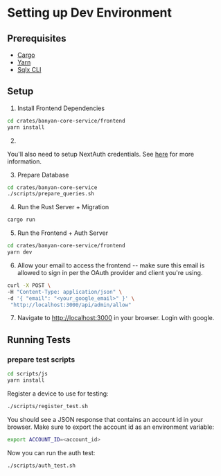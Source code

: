 # Setting up Dev Environment
## Prerequisites
- [Cargo](https://www.rust-lang.org/tools/install)
- [Yarn](https://classic.yarnpkg.com/en/docs/install/#debian-stable)
- [Sqlx CLI](https://docs.rs/crate/sqlx-cli/0.5.7)

## Setup
1. Install Frontend Dependencies
```bash
cd crates/banyan-core-service/frontend
yarn install
```

2. 
You'll also need to setup NextAuth credentials. See [here](frontend/README.md) for more information.

3. Prepare Database
```bash
cd crates/banyan-core-service
./scripts/prepare_queries.sh
```

4. Run the Rust Server + Migration
```bash
cargo run
```

5. Run the Frontend + Auth Server
```bash
cd crates/banyan-core-service/frontend
yarn dev
```

6. Allow your email to access the frontend -- make sure this email is allowed to sign in per the OAuth provider and client you're using.
```bash
curl -X POST \
-H "Content-Type: application/json" \
-d '{ "email": "<your_google_email>" }' \
 "http://localhost:3000/api/admin/allow"
```

7. Navigate to [http://localhost:3000](http://localhost:3000) in your browser. Login with google.

## Running Tests
### prepare test scripts
```bash
cd scripts/js
yarn install
```

Register a device to use for testing:

```bash
./scripts/register_test.sh
```

You should see a JSON response that contains an account id in your browser.
Make sure to export the account id as an environment variable:
```bash
export ACCOUNT_ID=<account_id>
```

Now you can run the auth test:
```bash
./scripts/auth_test.sh
```



